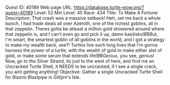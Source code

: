 Quest ID: 40189
Web page URL: https://database.turtle-wow.org/?quest=40189
Level: 52
Min Level: 45
Race: 434
Title: To Make A Fortune
Description: That crash was a massive setback! Heh, set me back a whole bunch, I had trade deals all over Azeroth, one of the richest goblins, all in that zeppelin. Theres gotta be atleast a million gold showered around where that zeppelin is, and I can't even go and pick it up, damn basilisks!$B$BBut, I'm smart, the smartest goblin of all goblins in the world, and I got a strategy to make my wealth back, see?! Turtles live such long lives that I'm gonna harness the power of a turtle, with the wealth of gold to make either alot of gold, or make some serum that extends life!$B$BGenius, you see, genius! Now, go to the Silver Strand, its just to the west of here, and find me an Uncracked Turtle Shell, it NEEDS to be uncracked, if I see a single crack, you aint getting anything!
Objective: Gather a single Uncracked Turtle Shell for Blazno Blastpipe in Gillijim's Isle.
